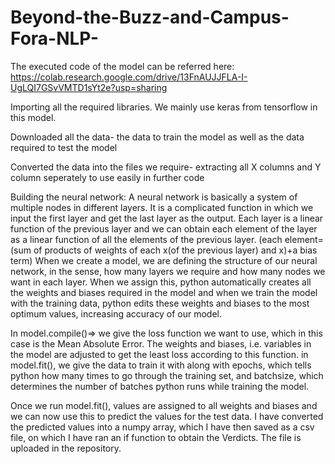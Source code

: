 # Beyond-the-Buzz-and-Campus-Fora-NLP-
The executed code of the model can be referred here:
https://colab.research.google.com/drive/13FnAUJJFLA-I-UgLQI7GSvVMTD1sYt2e?usp=sharing

Importing all the required libraries. We mainly use keras from tensorflow in this model. 

Downloaded all the data- the data to train the model as well as the data required to test the model

Converted the data into the files we require- extracting all X columns and Y column seperately to use easily in further code

Building the neural network:
A neural network is basically a system of multiple nodes in different layers. It is a complicated function in which we input the first layer and get the last layer as the output.
Each layer is a linear function of the previous layer and we can obtain each element of the layer as a linear function of all the elements of the previous layer. (each element= (sum of products of weights of each x(of the previous layer) and x)+a bias term)
When we create a model, we are defining the structure of our neural network, in the sense, how many layers we require and how many nodes we want in each layer. When we assign this, python automatically creates all the weights and biases required in the model and when we train the model with the training data, python edits these weights and biases to the most optimum values, increasing accuracy of our model.

In model.compile()=> we give the loss function we want to use, which in this case is the Mean Absolute Error. The weights and biases, i.e. variables in the model are adjusted to get the least loss according to this function.
in model.fit(), we give the data to train it with along with epochs, which tells python how many times to go through the training set, and batchsize, which determines the number of batches python runs while training the model.

Once we run model.fit(), values are assigned to all weights and biases and we can now use this to predict the values for the test data. 
I have converted the predicted values into a numpy array, which I have then saved as a csv file, on which I have ran an if function to obtain the Verdicts. The file is uploaded in the repository.
